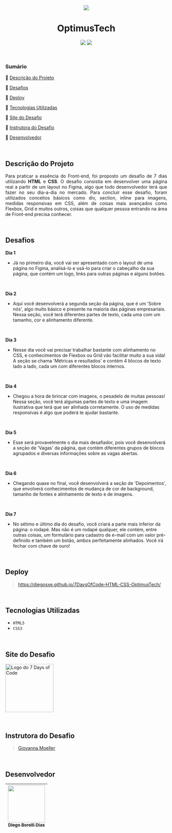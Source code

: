 <p align="center"><img src="https://7daysofcode.io/assets/img/background-7days.1662756777.svg#vitrinedev"><br>

<h1 align="center">OptimusTech</h1>

<p align="center">
  <img src="http://img.shields.io/static/v1?label=VSCode&message=1.73.1&color=blue&style=for-the-badge"/>
  <img src="http://img.shields.io/static/v1?label=STATUS&message=Concluido&color=GREEN&style=for-the-badge"/>
</p>

<br>

### Sumário 

🔹 [Descrição do Projeto](#descrição-do-projeto)

🔹 [Desafios](#desafios)

🔹 [Deploy](#deploy)

🔹 [Tecnologias Utilizadas](#tecnologias-utilizadas)

🔹 [Site do Desafio](#site-do-desafio)

🔹 [Instrutora do Desafio](#instrutora-do-desafio)

🔹 [Desenvolvedor](#desenvolvedor)

<br>

## Descrição do Projeto 

<p align="justify">Para praticar a essência do Front-end, foi proposto um desafio de 7 dias utilizando <strong>HTML</strong> e <strong>CSS</strong>. O desafio 
consistia em desenvolver uma página real a partir de um layout no Figma, algo que todo desenvolvedor terá que fazer no seu dia-a-dia no mercado. Para concluir esse 
desafio, foram utilizados conceitos básicos como div, section, inline para imagens, medidas responsivas em CSS, além de coisas mais avançados como Flexbox, Grid e 
muitos outros, coisas que qualquer pessoa entrando na área de Front-end precisa conhecer.</p>

<br>

## Desafios

<strong>Dia 1</strong>
- Já no primeiro dia, você vai ser apresentado com o layout de uma página no Figma, analisá-lo e usá-lo para criar o cabeçalho da sua página, que contém um logo, links para outras páginas e alguns botões.

<br>

<strong>Dia 2</strong>
- Aqui você desenvolverá a segunda seção da página, que é um 'Sobre nós', algo muito básico e presente na maioria das páginas empresariais. Nessa seção, você terá diferentes partes de texto, cada uma com um tamanho, cor e alinhamento diferente.

<br>

<strong>Dia 3</strong>
- Nesse dia você vai precisar trabalhar bastante com alinhamento no CSS, e conhecimentos de Flexbox ou Grid vão facilitar muito a sua vida! A seção se chama 'Métricas e resultados' e contém 4 blocos de texto lado a lado, cada um com diferentes blocos internos.

<br>

<strong>Dia 4</strong>
- Chegou a hora de brincar com imagens, o pesadelo de muitas pessoas! Nessa seção, você terá algumas partes de texto e uma imagem ilustrativa que terá que ser alinhada corretamente. O uso de medidas responsivas é algo que poderá te ajudar bastante.

<br>

<strong>Dia 5</strong>
- Esse será provavelmente o dia mais desafiador, pois você desenvolverá a seção de 'Vagas' da página, que contém diferentes grupos de blocos agrupados e diversas informações sobre as vagas abertas.

<br>

<strong>Dia 6</strong>
- Chegando quase no final, você desenvolverá a seção de 'Depoimentos', que envolverá conhecimentos de mudança de cor de background, tamanho de fontes e alinhamento de texto e de imagens.

<br>

<strong>Dia 7</strong>
- No sétimo e último dia do desafio, você criará a parte mais inferior da página: o rodapé. Mas não é um rodapé qualquer, ele contém, entre outras coisas, um formulário para cadastro de e-mail com um valor pré-definido e também um botão, ambos perfeitamente alinhados. Você irá fechar com chave de ouro!

<br>

## Deploy

> https://diegosxe.github.io/7DaysOfCode-HTML-CSS-OptimusTech/
  
<br>
  
## Tecnologias Utilizadas
  
- `HTML5` 
- `CSS3`
  
<br>

## Site do Desafio
  
[<img src="https://7daysofcode.io/assets/img/background-7days.1662756777.svg" alt="Logo do 7 Days of Code" width=150>](https://7daysofcode.io/matricula/html-css)

<br>

## Instrutora do Desafio
  
> [Giovanna Moeller](https://github.com/giovannamoeller)
  
<br>

## Desenvolvedor

| [<img src="https://avatars.githubusercontent.com/u/118308728?v=4" width=115><br><sub>Diego Borelli Dias</sub>](https://github.com/DiegosXe) |
| :-----------: |
  
<br>
